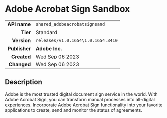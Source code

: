 # Adobe Acrobat Sign Sandbox
| | |
|-:|-|
|**API name**|`shared_adobeacrobatsignsand`|
|**Tier**|Standard|
|**Version**|`releases/v1.0.1654\1.0.1654.3410`|
|**Publisher**|**Adobe Inc.**|
|**Created**|Wed Sep 06 2023|
|**Changed**|Wed Sep 06 2023|

## Description
Adobe is the most trusted digital document sign service in the world. With Adobe Acrobat Sign, you can transform manual processes into all-digital experiences. Incorporate Adobe Acrobat Sign functionality into your favorite applications to create, send and monitor the status of agreements.
